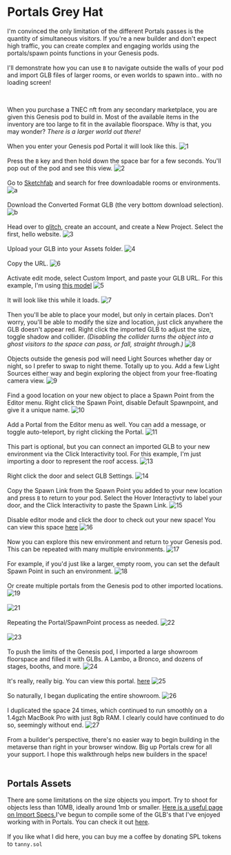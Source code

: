 # Portals Grey Hat

I'm convinced the only limitation of the different Portals passes is the quantity of simultaneous visitors. If you're a new builder and don't expect high traffic, you can create complex and engaging worlds using the portals/spawn points functions in your Genesis pods.<br><br>
I'll demonstrate how you can use `B` to navigate outside the walls of your pod and import GLB files of larger rooms, or even worlds to spawn into.. with no loading screen!<br><br>
##
When you purchase a TNEC nft from any secondary marketplace, you are given this Genesis pod to build in. Most of the available items in the inventory are too large to fit in the available floorspace. Why is that, you may wonder? <i>There is a larger world out there!</i><br><br>
When you enter your Genesis pod Portal it will look like this.
![1](assets/1.png)<br><br>
Press the `B` key and then hold down the space bar for a few seconds. You'll pop out of the pod and see this view.
![2](assets/2.png)<br><br>
Go to [Sketchfab](https://sketchfab.com/) and search for free downloadable rooms or environments.
![a](assets/a.png)<br><br>
Download the Converted Format GLB (the very bottom download selection).
![b](assets/b.png)<br><br>
Head over to [glitch](https://glitch.com/), create an account, and create a New Project. Select the first, hello website.
![3](assets/3.png)<br><br>
Upload your GLB into your Assets folder.
![4](assets/4.png)<br><br>
Copy the URL.
![6](assets/6.png)<br><br>
Activate edit mode, select Custom Import, and paste your GLB URL. For this example, I'm using [this model](https://sketchfab.com/3d-models/rooftop-garden-with-loft-47f4fa5c8c7a4f5a8c49490179b2e52f)
![5](assets/5.png)<br><br>
It will look like this while it loads.
![7](assets/7.png)<br><br>
Then you'll be able to place your model, but only in certain places. Don't worry, you'll be able to modify the size and location, just click anywhere the GLB doesn't appear red. Right click the imported GLB to adjust the size, toggle shadow and collider. <i>(Disabling the collider turns the object into a ghost visitors to the space can pass, or fall, straight through.)</i>
![8](assets/8.png)<br><br>
Objects outside the genesis pod will need Light Sources whether day or night, so I prefer to swap to night theme. Totally up to you. Add a few Light Sources either way and begin exploring the object from your free-floating camera view.
![9](assets/9.png)<br><br>
Find a good location on your new object to place a Spawn Point from the Editor menu. Right click the Spawn Point, disable Default Spawnpoint, and give it a unique name. 
![10](assets/10.png)<br><br>
Add a Portal from the Editor menu as well. You can add a message, or toggle auto-teleport, by right clicking the Portal.
![11](assets/11.png)<br><br>
This part is optional, but you can connect an imported GLB to your new environment via the Click Interactivity tool. For this example, I'm just importing a door to represent the roof access.
![13](assets/13.png)<br><br>
Right click the door and select GLB Settings.
![14](assets/14.png)<br><br>
Copy the Spawn Link from the Spawn Point you added to your new location and press `B` to return to your pod. Select the Hover Interactivty to label your door, and the Click Interactivity to paste the Spawn Link.
![15](assets/15.png)<br><br>
Disable editor mode and click the door to check out your new space! You can view this space [here](https://theportal.to/?room=060c72d7-f535-4544-bd65-af5dda5108dd)
![16](assets/16.png)<br><br>
Now you can explore this new environment and return to your Genesis pod. This can be repeated with many multiple environments.
![17](assets/17.png)<br><br>
For example, if you'd just like a larger, empty room, you can set the default Spawn Point in such an environment.
![18](assets/18.png)<br><br>
Or create multiple portals from the Genesis pod to other imported locations.
![19](assets/19.png)<br><br>
![21](assets/21.png)<br><br>
Repeating the Portal/SpawnPoint process as needed.
![22](assets/22.png)<br><br>
![23](assets/23.png)<br><br>
To push the limits of the Genesis pod, I imported a large showroom floorspace and filled it with GLBs. A Lambo, a Bronco, and dozens of stages, booths, and more.
![24](assets/24.png)<br><br>
It's really, really big. You can view this portal. [here](https://theportal.to/?room=7d35e440-1f3d-4af4-89ec-87b461aa7fdc)
![25](assets/25.png)<br><br>
So naturally, I began duplicating the entire showroom.
![26](assets/26.png)<br><br>
I duplicated the space 24 times, which continued to run smoothly on a 1.4gzh MacBook Pro with just 8gb RAM. I clearly could have continued to do so, seemingly without end.
![27](assets/27.png)<br><br>
From a builder's perspective, there's no easier way to begin building in the metaverse than right in your browser window. Big up Portals crew for all your support. I hope this walkthrough helps new builders in the space! 
<br><br>
## Portals Assets

There are some limitations on the size objects you import. Try to shoot for objects less than 10MB, ideally around 1mb or smaller. [Here is a useful page on Import Specs.](https://portals-help-center.super.site/portals-import-specs )I've begun to compile some of the GLB's that I've enjoyed working with in Portals. You can check it out [here](https://sketchfab.com/denverhnt/collections/portals-assets-4a4599d245f64d6bb0ea6ccdce0400bd).
<br><br>
If you like what I did here, you can buy me a coffee by donating SPL tokens to `tanny.sol` 
